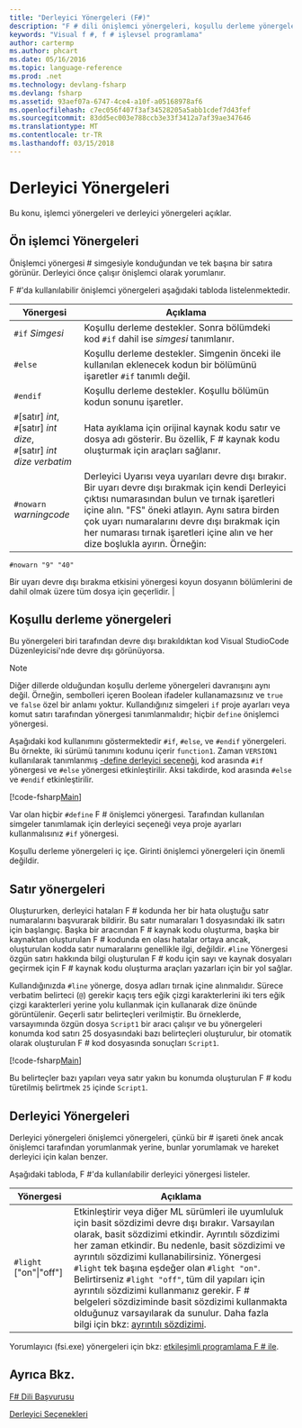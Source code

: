```yaml
---
title: "Derleyici Yönergeleri (F#)"
description: "F # dili önişlemci yönergeleri, koşullu derleme yönergeleri, satır yönergeleri ve derleyici yönergeleri hakkında bilgi edinin."
keywords: "Visual f #, f # işlevsel programlama"
author: cartermp
ms.author: phcart
ms.date: 05/16/2016
ms.topic: language-reference
ms.prod: .net
ms.technology: devlang-fsharp
ms.devlang: fsharp
ms.assetid: 93aef07a-6747-4ce4-a10f-a05168978af6
ms.openlocfilehash: c7ec056f407f3af34528205a5abb1cdef7d43fef
ms.sourcegitcommit: 83dd5ec003e788ccb3e33f3412a7af39ae347646
ms.translationtype: MT
ms.contentlocale: tr-TR
ms.lasthandoff: 03/15/2018
---
```

# <a name="compiler-directives"></a>Derleyici Yönergeleri

Bu konu, işlemci yönergeleri ve derleyici yönergeleri açıklar.


## <a name="preprocessor-directives"></a>Ön işlemci Yönergeleri
Önişlemci yönergesi # simgesiyle konduğundan ve tek başına bir satıra görünür. Derleyici önce çalışır önişlemci olarak yorumlanır.

F #'da kullanılabilir önişlemci yönergeleri aşağıdaki tabloda listelenmektedir.


|Yönergesi|Açıklama|
|---------|-----------|
|`#if` *Simgesi*|Koşullu derleme destekler. Sonra bölümdeki kod `#if` dahil ise *simgesi* tanımlanır.|
|`#else`|Koşullu derleme destekler. Simgenin önceki ile kullanılan eklenecek kodun bir bölümünü işaretler `#if` tanımlı değil.|
|`#endif`|Koşullu derleme destekler. Koşullu bölümün kodun sonunu işaretler.|
|`#`[satır] *int*,<br/>`#`[satır] *int* *dize*,<br/>`#`[satır] *int* *dize verbatim*|Hata ayıklama için orijinal kaynak kodu satır ve dosya adı gösterir. Bu özellik, F # kaynak kodu oluşturmak için araçları sağlanır.|
|`#nowarn` *warningcode*|Derleyici Uyarısı veya uyarıları devre dışı bırakır. Bir uyarı devre dışı bırakmak için kendi Derleyici çıktısı numarasından bulun ve tırnak işaretleri içine alın. "FS" öneki atlayın. Aynı satıra birden çok uyarı numaralarını devre dışı bırakmak için her numarası tırnak işaretleri içine alın ve her dize boşlukla ayırın. Örneğin:

`#nowarn "9" "40"`


Bir uyarı devre dışı bırakma etkisini yönergesi koyun dosyanın bölümlerini de dahil olmak üzere tüm dosya için geçerlidir. |

## <a name="conditional-compilation-directives"></a>Koşullu derleme yönergeleri
Bu yönergeleri biri tarafından devre dışı bırakıldıktan kod Visual StudioCode Düzenleyicisi'nde devre dışı görünüyorsa.


>[!NOTE] 
Diğer dillerde olduğundan koşullu derleme yönergeleri davranışını aynı değil. Örneğin, sembolleri içeren Boolean ifadeler kullanamazsınız ve `true` ve `false` özel bir anlamı yoktur. Kullandığınız simgeleri `if` proje ayarları veya komut satırı tarafından yönergesi tanımlanmalıdır; hiçbir `define` önişlemci yönergesi.


Aşağıdaki kod kullanımını göstermektedir `#if`, `#else`, ve `#endif` yönergeleri. Bu örnekte, iki sürümü tanımını kodunu içerir `function1`. Zaman `VERSION1` kullanılarak tanımlanmış [-define derleyici seçeneği](https://msdn.microsoft.com/library/434394ae-0d4a-459c-a684-bffede519a04), kod arasında `#if` yönergesi ve `#else` yönergesi etkinleştirilir. Aksi takdirde, kod arasında `#else` ve `#endif` etkinleştirilir.

[!code-fsharp[Main](../../../samples/snippets/fsharp/lang-ref-2/snippet7301.fs)]

Var olan hiçbir `#define` F # önişlemci yönergesi. Tarafından kullanılan simgeler tanımlamak için derleyici seçeneği veya proje ayarları kullanmalısınız `#if` yönergesi.

Koşullu derleme yönergeleri iç içe. Girinti önişlemci yönergeleri için önemli değildir.


## <a name="line-directives"></a>Satır yönergeleri
Oluştururken, derleyici hataları F # kodunda her bir hata oluştuğu satır numaralarını başvurarak bildirir. Bu satır numaraları 1 dosyasındaki ilk satırı için başlangıç. Başka bir aracından F # kaynak kodu oluşturma, başka bir kaynaktan oluşturulan F # kodunda en olası hatalar ortaya ancak, oluşturulan kodda satır numaralarını genellikle ilgi, değildir. `#line` Yönergesi özgün satırı hakkında bilgi oluşturulan F # kodu için sayı ve kaynak dosyaları geçirmek için F # kaynak kodu oluşturma araçları yazarları için bir yol sağlar.

Kullandığınızda `#line` yönerge, dosya adları tırnak içine alınmalıdır. Sürece verbatim belirteci (`@`) gerekir kaçış ters eğik çizgi karakterlerini iki ters eğik çizgi karakterleri yerine yolu kullanmak için kullanarak dize önünde görüntülenir. Geçerli satır belirteçleri verilmiştir. Bu örneklerde, varsayımında özgün dosya `Script1` bir aracı çalışır ve bu yönergeleri konumda kod satırı 25 dosyasındaki bazı belirteçleri oluşturulur, bir otomatik olarak oluşturulan F # kod dosyasında sonuçları `Script1`.

[!code-fsharp[Main](../../../samples/snippets/fsharp/lang-ref-2/snippet7303.fs)]

Bu belirteçler bazı yapıları veya satır yakın bu konumda oluşturulan F # kodu türetilmiş belirtmek `25` içinde `Script1`.


## <a name="compiler-directives"></a>Derleyici Yönergeleri
Derleyici yönergeleri önişlemci yönergeleri, çünkü bir # işareti önek ancak önişlemci tarafından yorumlanmak yerine, bunlar yorumlamak ve hareket derleyici için kalan benzer.

Aşağıdaki tabloda, F #'da kullanılabilir derleyici yönergesi listeler.


|Yönergesi|Açıklama|
|---------|-----------|
|`#light` ["on"&#124;"off"]|Etkinleştirir veya diğer ML sürümleri ile uyumluluk için basit sözdizimi devre dışı bırakır. Varsayılan olarak, basit sözdizimi etkindir. Ayrıntılı sözdizimi her zaman etkindir. Bu nedenle, basit sözdizimi ve ayrıntılı sözdizimi kullanabilirsiniz. Yönergesi `#light` tek başına eşdeğer olan `#light "on"`. Belirtirseniz `#light "off"`, tüm dil yapıları için ayrıntılı sözdizimi kullanmanız gerekir. F # belgeleri sözdiziminde basit sözdizimi kullanmakta olduğunuz varsayılarak da sunulur. Daha fazla bilgi için bkz: [ayrıntılı sözdizimi](verbose-syntax.md).|
Yorumlayıcı (fsi.exe) yönergeleri için bkz: [etkileşimli programlama F # ile](../tutorials/fsharp-interactive/index.md).


## <a name="see-also"></a>Ayrıca Bkz.
[F# Dili Başvurusu](index.md)

[Derleyici Seçenekleri](compiler-options.md)

